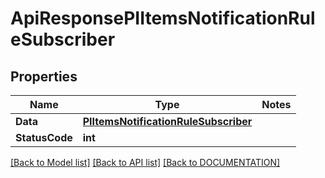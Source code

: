 # ApiResponsePIItemsNotificationRuleSubscriber

## Properties
Name | Type | Notes
------------ | ------------- | -------------
**Data** | **[**PIItemsNotificationRuleSubscriber**](../Model/PIItemsNotificationRuleSubscriber.md)**
**StatusCode** | **int**

[[Back to Model list]](../../DOCUMENTATION.md#documentation-for-models) [[Back to API list]](../../DOCUMENTATION.md#documentation-for-api-endpoints) [[Back to DOCUMENTATION]](../../DOCUMENTATION.md)
